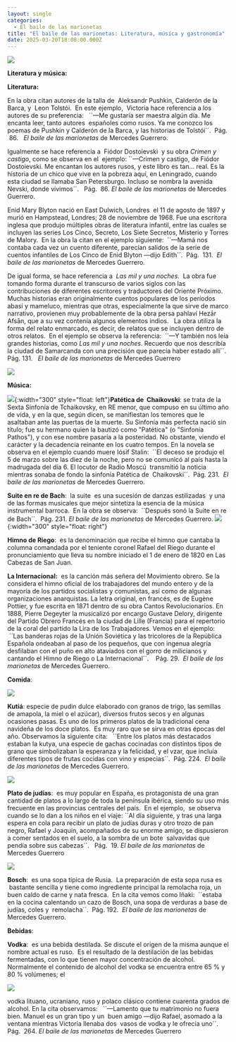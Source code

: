 ```yaml
---
layout: single
categories:
  - El baile de las marionetas
title: "El baile de las marionetas: Literatura, música y gastronomía"
date: 2025-03-20T18:08:00.000Z
---
```

![](/assets/img/banner.png)

**Literatura y música:** 

**Literatura:**

En la obra citan autores de la talla de  Aleksandr Pushkin, Calderón de la Barca, y  Leon Tolstói. 
En este ejemplo,  Victoria hace referencia a los autores de su preferencia:
  ´´—Me gustaría ser maestra algún día. Me encanta leer, tanto autores  españoles como rusos. Ya me conozco los poemas de Pushkin y Calderón de la Barca, y las historias de Tolstói´´.  Pág.  86.   *El
baile de las marionetas* de Mercedes Guerrero.

Igualmente se hace referencia a  Fiódor Dostoievski  y su obra *Crimen y castigo*, como se observa en el 
ejemplo: ´´—Crimen y castigo, de Fiódor Dostoievski. Me encantan los autores rusos, y este libro es tan… real. Es la historia de un chico que vive en la pobreza aquí, en Leningrado, cuando esta ciudad se llamaba San Petersburgo. Incluso se nombra la avenida Nevski, donde vivimos´´.   Pág.  86. *El baile de las marionetas* de Mercedes Guerrero.

Enid Mary Blyton nació en East Dulwich, Londres  el 11 de agosto de 1897 y murió en Hampstead,
Londres; 28 de noviembre de 1968. Fue una escritora inglesa que produjo múltiples obras de literatura infantil, entre las cuales se incluyen las series Los Cinco, Secreto, Los Siete Secretos, Misterio y Torres de Malory.  En la obra la citan en el ejemplo siguiente:  ´´—Mamá nos contaba cada vez un cuento diferente, parecían salidos de la serie de cuentos infantiles de Los Cinco de Enid Blyton —dijo Edith´´.  Pág.  131.  *El baile de las marionetas* de Mercedes Guerrero.

De igual forma, se hace referencia a  *Las mil y una noches*.  La obra fue tomando forma durante el transcurso de varios siglos con las contribuciones de diferentes escritores y traductores del Oriente Próximo. Muchas historias eran originalmente cuentos populares de los períodos abasí y mameluco, mientras que otras, especialmente la que sirve de marco narrativo, provienen muy probablemente de la obra persa pahlaví Hezār Afsān, que a su vez contenía algunos elementos indios.   La obra utiliza
la forma del relato enmarcado, es decir, de relatos que se incluyen dentro de otros relatos.  En el ejemplo se observa la referencia:  ´´—Y también nos leía grandes historias, como *Las mil y una noches*. Recuerdo que nos describía la ciudad de Samarcanda con una precisión que parecía haber estado
allí´´.  Pág. 131.   *El baile de las marionetas* de Mercedes Guerrero

![](/assets/img/literatura.png)

**Música:**

![](/assets/img/sinfonia.jpeg){:width="300" style="float: left"}**Patética de  Chaikovski**: se trata de la Sexta Sinfonía de Tchaikovsky, en RE menor, que compuso en su último año de vida, y en la que, según dicen, se manifiestan los temores que le asaltaban ante las puertas de la muerte. Su Sinfonía más perfecta nació sin título; fue su hermano quien la bautizó como "Patética" (o "Sinfonía Pathos"), y con ese nombre pasaría a la posteridad. No obstante, viendo el carácter y la decadencia reinante en los cuatro tempos. En la novela se observa en el ejemplo cuando muere Iósif Stalin:  ´´El deceso se produjo el 5 de marzo sobre las diez de la noche, pero no se comunicó al país hasta la madrugada del día 6. El locutor de Radio Moscú  transmitió la noticia mientras sonaba de fondo la sinfonía Patética de  Chaikovski´´.  Pág. 231.  *El baile de las marionetas* de Mercedes Guerrero.

**Suite en re de Bach**:  la suite  es una sucesión de danzas estilizadas  y una de las formas musicales que mejor sintetiza la esencia de la música instrumental barroca.  En la obra se observa:  ´´Después sonó la Suite en re de Bach´´.  Pág. 231. *El baile de las marionetas* de Mercedes Guerrero. ![](/assets/img/bach.jpg){:width="300" style="float: right"}

**Himno de Riego**:  es la denominación que recibe el himno que cantaba la columna comandada por el teniente coronel Rafael del Riego durante el pronunciamiento que lleva su nombre iniciado el 1 de enero de 1820 en Las Cabezas de San Juan.

**La Internacional:**  es la canción más señera del Movimiento obrero. Se la considera el himno oficial de los trabajadores del mundo entero y de la mayoría de los partidos socialistas y comunistas, así como de algunas organizaciones anarquistas. La letra original, en francés, es de Eugène Pottier, y fue escrita en 1871 dentro de su obra Cantos Revolucionarios. En 1888, Pierre Degeyter la musicalizó por encargo Gustave Delory, dirigente del Partido Obrero Francés en la ciudad de Lille (Francia) para el repertorio de la coral del partido la Lira de los Trabajadores. Vemos en el ejemplo:  ´´Las banderas rojas de la Unión Soviética y las tricolores de la República Española ondeaban al paso de los pequeños, que con ingenua alegría desfilaban con el puño en alto ataviados con el gorro de milicianos y cantando el Himno de Riego o La Internacional´´.    Pág. 29.  *El baile de las marionetas* de Mercedes Guerrero.


**Comida**:




![](/assets/img/kutiá.jpg)

**Kutiá**: especie de pudin dulce elaborado con granos de trigo, las semillas de amapola, la miel o el azúcar), diversos frutos secos y en algunas ocasiones pasas. Es uno de los primeros platos de la tradicional cena navideña de los doce platos.​  Es muy raro que se sirva en otras épocas del año. Observamos la siguiente cita:   ´´Entre los platos más destacados estaban la kutya, una especie de gachas cocinadas con distintos tipos de grano que simbolizaban la esperanza y la felicidad, y el vzar, que incluía diferentes tipos de frutas cocidas con vino y especias´´.  Pág. 224.  *El baile de las marionetas* de Mercedes Guerrero.




![](/assets/img/plato-de-judías.jpg)

**Plato de judías**:  es muy popular en España, es protagonista de una gran cantidad de platos a lo largo de toda la península ibérica, siendo su uso más frecuente en las provincias centrales del país.  En el ejemplo,  se observa cuando se lo dan a los niños en el viaje: ´´Al día siguiente, y tras una larga espera en cola para recibir un plato de judías duras y otro trozo de pan negro, Rafael y Joaquín, acompañados de su enorme amigo, se dispusieron a comer sentados en el suelo, a la sombra de un bote  salvavidas que pendía sobre sus cabezas´´.   Pág.  19. *El baile de las marionetas* de Mercedes Guerrero




![](/assets/img/bosch.jpg)

**Bosch**:  es una sopa típica de Rusia.  La preparación de esta sopa rusa es  bastante sencilla y tiene como ingrediente principal la remolacha roja, un buen caldo de carne y nata fresca.  En la cita vemos
como Iñaki:  ´´estaba en la cocina calentando un cazo de Bosch, una sopa de verduras a base de judías, coles y  remolacha´´.  Pág. 192.  *El baile de las marionetas* de Mercedes Guerrero.


**Bebidas**:


**Vodka**:  es una bebida destilada. Se discute el origen de la misma aunque el nombre actual es ruso.  Es el resultado de la destilación de las bebidas fermentadas, con lo que tienen mayor concentración de alcohol. Normalmente el contenido de alcohol del vodka se encuentra entre 65 % y 80 % volúmenes; el


![](/assets/img/vodka2.jpg)

vodka lituano, ucraniano, ruso y polaco clásico contiene cuarenta grados de alcohol. En la cita observamos:   ´´—Lamento que tu matrimonio no fuera bien. Manuel es un gran tipo y un  buen
amigo —dijo Rafael, asomado a la ventana mientras Victoria llenaba dos  vasos de vodka y le ofrecía uno´´.  Pág.  264. *El baile de las marionetas* de Mercedes Guerrero
